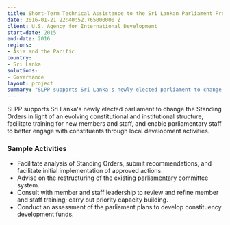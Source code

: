 ```yaml
---
title: Short-Term Technical Assistance to the Sri Lankan Parliament Project (SLPP)
date: 2016-01-21 22:40:52.765000000 Z
client: U.S. Agency for International Development
start-date: 2015
end-date: 2016
regions:
- Asia and the Pacific
country:
- Sri Lanka
solutions:
- Governance
layout: project
summary: "SLPP supports Sri Lanka's newly elected parliament to change the Standing Orders in light of an evolving constitutional and institutional structure, facilitate training for new members and staff, and enable parliamentary staff to better engage with constituents through local development activities."
---
```

 SLPP supports Sri Lanka's newly elected parliament to change the Standing Orders in light of an evolving constitutional and institutional structure, facilitate training for new members and staff, and enable parliamentary staff to better engage with constituents through local development activities.

###  Sample Activities

* Facilitate analysis of Standing Orders, submit recommendations, and facilitate initial implementation of approved actions.
* Advise on the restructuring of the existing parliamentary committee system.
* Consult with member and staff leadership to review and refine member and staff training; carry out priority capacity building.
* Conduct an assessment of the parliament plans to develop constituency development funds.
